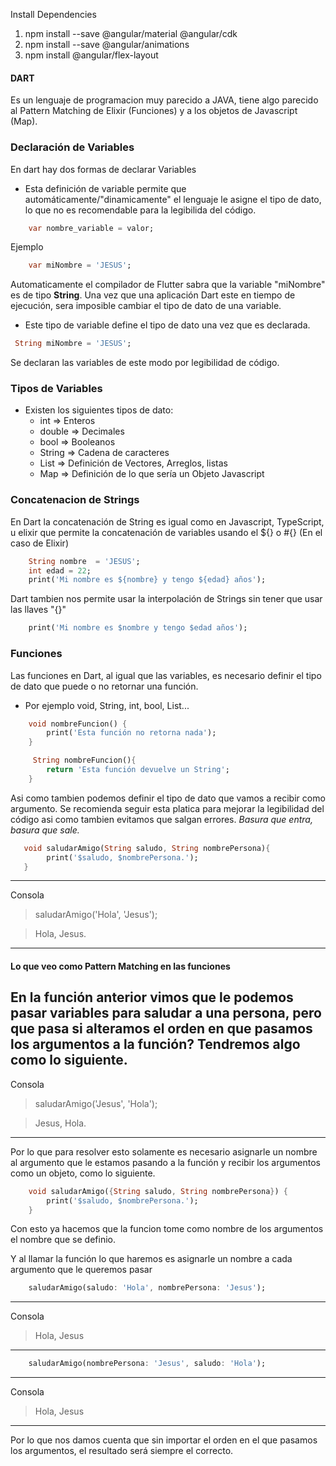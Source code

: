 Install Dependencies
1. npm install --save @angular/material @angular/cdk
2. npm install --save @angular/animations
3. npm install @angular/flex-layout    
#### DART
Es un lenguaje de programacion muy parecido a JAVA, tiene algo parecido al Pattern Matching de Elixir (Funciones) y a los objetos de Javascript (Map).

### Declaración de Variables
En dart hay dos formas de declarar Variables 

* Esta definición de variable permite que automáticamente/"dinamicamente" el lenguaje le asigne el tipo de dato, lo que no es recomendable para la legibilida del código.

``` Dart 
    var nombre_variable = valor;
```
Ejemplo 
``` Dart 
    var miNombre = 'JESUS';
```
Automaticamente el compilador de Flutter sabra que la variable "miNombre" es de tipo **String**. Una vez que una aplicación Dart este en tiempo de ejecución, sera imposible cambiar el tipo de dato de una variable.

* Este tipo de variable define el tipo de dato una vez que es declarada.
 ``` Dart
  String miNombre = 'JESUS'; 
 ```
Se declaran las variables de este modo por legibilidad de código.

### Tipos de Variables
* Existen los siguientes tipos de dato: 
    * int => Enteros
    * double => Decimales
    * bool => Booleanos
    * String => Cadena de caracteres
    * List => Definición de Vectores, Arreglos, listas
    * Map => Definición de lo que sería un Objeto Javascript

### Concatenacion de Strings 
En Dart la concatenación de String es igual como en Javascript, TypeScript, u elixir que permite la concatenación de variables usando el ${} o #{} (En el caso de Elixir)
``` Dart
    String nombre  = 'JESUS'; 
    int edad = 22;
    print('Mi nombre es ${nombre} y tengo ${edad} años');
```
Dart tambien nos permite usar la interpolación de Strings sin tener que usar las llaves "{}"
```Dart 
    print('Mi nombre es $nombre y tengo $edad años');
```
### Funciones

Las funciones en Dart, al igual que las variables, es necesario definir el tipo de dato que puede o no retornar una función.

* Por ejemplo void, String, int, bool,  List...
```Dart 
    void nombreFuncion() {
        print('Esta función no retorna nada');
    }
```
```Dart 
     String nombreFuncion(){
        return 'Esta función devuelve un String';
    }
```
Asi como tambien podemos definir el tipo de dato que vamos a recibir como argumento. Se recomienda seguir esta platica para mejorar la legibilidad del código asi como tambien evitamos que salgan errores. _Basura que entra, basura que sale._
 ```Dart 
    void saludarAmigo(String saludo, String nombrePersona){
         print('$saludo, $nombrePersona.');
    }

```
---
Consola 
> saludarAmigo('Hola', 'Jesus');

> Hola, Jesus.
---

#### Lo que veo como Pattern Matching en las funciones
En la función anterior vimos que le podemos pasar variables para saludar a una persona, pero que pasa si alteramos el orden en que pasamos los argumentos a la función? Tendremos algo como lo siguiente.
---
Consola
> saludarAmigo('Jesus', 'Hola');

> Jesus, Hola.
---
Por lo que para resolver esto solamente es necesario asignarle un nombre al argumento que le estamos pasando a la función y recibir los argumentos como un objeto, como lo siguiente.

``` Dart
    void saludarAmigo({String saludo, String nombrePersona}) {
        print('$saludo, $nombrePersona.');
    }
```
Con esto ya hacemos que la funcion tome como nombre de los argumentos el nombre que se definio.

Y al llamar la función lo que haremos es asignarle un nombre a cada argumento que le queremos pasar

``` Dart
    saludarAmigo(saludo: 'Hola', nombrePersona: 'Jesus');
```
---
Consola 
> Hola, Jesus
---
``` Dart
    saludarAmigo(nombrePersona: 'Jesus', saludo: 'Hola');
```
---
Consola 
> Hola, Jesus
---

Por lo que nos damos cuenta que sin importar el orden en el que pasamos los argumentos, el resultado será siempre el correcto.






